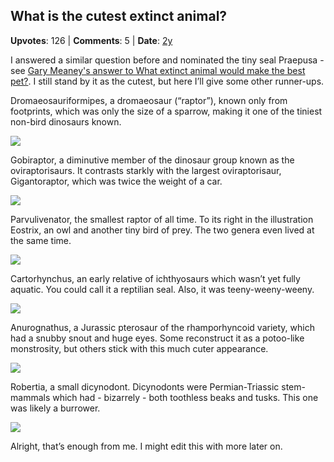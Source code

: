 ## What is the cutest extinct animal?
    
**Upvotes**: 126 | **Comments**: 5 | **Date**: [2y](https://www.quora.com/What-is-the-cutest-extinct-animal/answer/Gary-Meaney)

I answered a similar question before and nominated the tiny seal Praepusa \- see [Gary Meaney's answer to What extinct animal would make the best pet?](https://www.quora.com/What-extinct-animal-would-make-the-best-pet/answer/Gary-Meaney "www.quora.com"). I still stand by it as the cutest, but here I’ll give some other runner-ups.

Dromaeosauriformipes, a dromaeosaur (“raptor”), known only from footprints, which was only the size of a sparrow, making it one of the tiniest non-bird dinosaurs known.

![](https://qph.fs.quoracdn.net/main-qimg-19a3db0069da92a6bc8495baa5942999-lq)

Gobiraptor, a diminutive member of the dinosaur group known as the oviraptorisaurs. It contrasts starkly with the largest oviraptorisaur, Gigantoraptor, which was twice the weight of a car.

![](https://qph.fs.quoracdn.net/main-qimg-74a802e0619f63952b477ccb2436be94-lq)

Parvulivenator, the smallest raptor of all time. To its right in the illustration Eostrix, an owl and another tiny bird of prey. The two genera even lived at the same time.

![](https://qph.fs.quoracdn.net/main-qimg-213f99592b9bc4d2394e106141dd7273-lq)

Cartorhynchus, an early relative of ichthyosaurs which wasn’t yet fully aquatic. You could call it a reptilian seal. Also, it was teeny-weeny-weeny.

![](https://qph.fs.quoracdn.net/main-qimg-c7ac96be4c8474526dce05095d554668-lq)

Anurognathus, a Jurassic pterosaur of the rhamporhyncoid variety, which had a snubby snout and huge eyes. Some reconstruct it as a potoo-like monstrosity, but others stick with this much cuter appearance.

![](https://qph.fs.quoracdn.net/main-qimg-129ee90590ec6ccfb460063bf0234f1c-lq)

Robertia, a small dicynodont. Dicynodonts were Permian-Triassic stem-mammals which had - bizarrely - both toothless beaks and tusks. This one was likely a burrower.

![](https://qph.fs.quoracdn.net/main-qimg-3c32ed41fae410c0cb68e0cdd326fb98-lq)

Alright, that’s enough from me. I might edit this with more later on.

